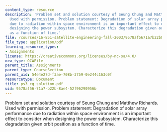 ```yaml
---
content_type: resource
description: 'Problem set and solution courtesy of Seung Chung and Matthew Richards.
  Used with permission. Problem statement: Degradation of solar array performance
  due to radiation within space environment is an important effect to consider when
  designing the power subsystem. Characterize this degradation given orbit position
  as a function of time.'
file: /courses/16-851-satellite-engineering-fall-2003/9578af5671a7b22b8ae452f96290956b_ps3_cg_solution.pdf
file_type: application/pdf
learning_resource_types:
- Assignments
license: https://creativecommons.org/licenses/by-nc-sa/4.0/
ocw_type: OCWFile
parent_title: Assignments
parent_type: CourseSection
parent_uid: 54e4e27d-f3ae-708b-3759-0e244c163c0f
resourcetype: Document
title: ps3_cg_solution.pdf
uid: 9578af56-71a7-b22b-8ae4-52f96290956b
---
```

Problem set and solution courtesy of Seung Chung and Matthew Richards. Used with permission. Problem statement: Degradation of solar array performance due to radiation within space environment is an important effect to consider when designing the power subsystem. Characterize this degradation given orbit position as a function of time.